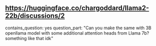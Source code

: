## https://huggingface.co/chargoddard/llama2-22b/discussions/2

contains_question: yes
question_part: "Can you make the same with 3B openllama model with some additional attention heads from Llama 7b? something like that idk"